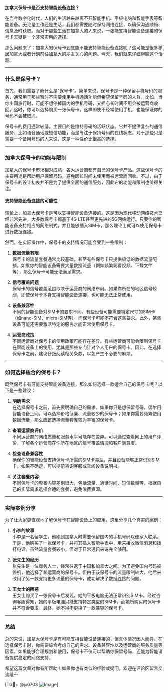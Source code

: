 **加拿大保号卡是否支持智能设备连接？**

在当今数字化时代，人们的生活越来越离不开智能手机、平板电脑和智能手表等智能设备。无论是工作还是生活，我们都需要随时保持网络连接，以确保沟通顺畅、信息及时获取。而对于那些生活在加拿大的人来说，一张能支持智能设备连接的保号卡无疑是一个非常实用的选择。

那么问题来了：加拿大的保号卡到底能不能支持智能设备连接呢？这可能是很多移居加拿大或者计划前往加拿大的朋友关心的问题。今天，我们就来详细聊聊这个话题。

---

### 什么是保号卡？

首先，我们需要了解什么是“保号卡”。简单来说，保号卡是一种保留手机号码的服务，通常用于那些暂时不需要使用手机通话功能但希望保留号码的人群。比如，当你出国旅行时，可能不想停掉国内的手机号码，又担心长时间不用会被运营商收回。这时，你可以选择购买一张保号卡，这样即使不经常使用手机，也能保证你的号码不会被取消。

保号卡的费用通常较低，主要目的是维持号码的活跃状态。它并不提供复杂的通信服务，比如语音通话或短信功能，而是专注于保持号码的在线状态。对于那些只是需要一个备用号码的人来说，这是一种性价比很高的选择。

---

### 加拿大保号卡的功能与限制

加拿大的保号卡市场相对成熟，各大运营商都有自己的保号卡产品。这些保号卡的主要用途是帮助用户保留号码，避免因长时间未使用而被运营商回收。不过，由于保号卡的设计初衷并不是为了提供全面的通信服务，因此它的功能和限制也值得关注。

#### 支持智能设备连接的可能性

理论上，加拿大保号卡是可以支持智能设备连接的。这是因为现代移动网络技术已经非常先进，大多数保号卡都基于4G LTE甚至更先进的5G网络运行。只要你的智能设备支持相应的网络制式，并且能够插入SIM卡，那么理论上就可以使用保号卡进行数据连接。

然而，在实际操作中，保号卡的支持情况可能会受到一些限制：

1. **数据流量有限**  
   保号卡的流量套餐通常比较基础，甚至有些保号卡只提供极低的数据流量配额。如果你的智能设备需要大量数据流量（例如频繁观看视频、下载文件等），那么保号卡可能无法满足需求。

2. **信号覆盖问题**  
   保号卡的信号覆盖范围取决于运营商的网络布局。如果你所在的地区信号较弱，即使保号卡本身支持智能设备连接，也可能无法正常使用。

3. **设备兼容性**  
   不同的智能设备对SIM卡的要求不同。有些设备可能需要特定尺寸的SIM卡（如nano-SIM、micro-SIM等），而保号卡可能不符合这些要求。此外，某些设备可能还需要激活特定的服务才能正常使用保号卡。

4. **运营商政策**  
   不同运营商对保号卡的使用政策可能存在差异。有些运营商可能会限制保号卡在智能设备上的使用，尤其是那些专门针对个人用户的保号卡。因此，在选择保号卡之前，建议仔细阅读相关条款，以免产生不必要的麻烦。

---

### 如何选择适合的保号卡？

既然保号卡有可能支持智能设备连接，那么如何选择一款适合自己的保号卡呢？以下是一些建议：

1. **明确需求**  
   在选择保号卡之前，首先要明确自己的需求。如果你只是想保留号码，偶尔用智能设备上网，可以选择价格低廉、流量较少的保号卡；如果你需要频繁使用数据流量，那么应该选择流量套餐较为丰富的保号卡。

2. **查看运营商评价**  
   不同运营商的网络质量和服务水平可能存在差异。可以通过查看网上的用户评价，了解各个运营商在你所在地区的信号覆盖情况和客户满意度。

3. **检查设备兼容性**  
   确保你的智能设备支持保号卡所需的SIM卡类型，并且设备能够正常识别SIM卡。如果不确定，可以提前咨询客服或查阅设备说明书。

4. **关注套餐内容**  
   不同保号卡的套餐内容差别很大，包括流量、通话时间、短信数量等。根据自己的实际需求选择合适的套餐，避免浪费资源。

---

### 实际案例分享

为了让大家更直观地了解保号卡在智能设备上的应用，这里分享几个真实的案例：

1. **小李的故事**  
   小李是一名留学生，他刚到加拿大时需要保留国内的手机号码以便家人联系。于是，他购买了一张保号卡，并将其插入智能手表中，用来接收微信消息和拨打电话。虽然流量套餐较小，但对于日常通讯来说完全够用。

2. **张先生的经历**  
   张先生是一位商务人士，经常往返于中国和加拿大之间。为了避免国内号码被停机，他选择了某运营商的保号卡。但由于该保号卡的流量限制较大，他后来改用了另一款支持更多流量的保号卡，成功解决了数据连接的问题。

3. **王女士的困惑**  
   王女士购买了一张保号卡后发现，她的平板电脑无法正常识别SIM卡。经过咨询客服得知，她的平板电脑只能支持特定类型的SIM卡，而她所购买的保号卡并不符合要求。最终，她不得不更换了一款兼容的保号卡。

---

### 总结

总的来说，加拿大保号卡是有可能支持智能设备连接的，但具体情况因人而异。在选择保号卡时，你需要综合考虑自己的需求、设备兼容性以及运营商的服务质量等因素。如果能够合理规划和使用，保号卡不仅可以帮助你保留号码，还能为智能设备提供稳定的网络支持。

希望这篇文章对你有所帮助！如果你也有类似的经验或疑问，欢迎在评论区留言交流哦～

[TG💪+ @jx0703 ![Image](https://github.com/user-attachments/assets/dbca1d08-cadb-493c-b0ec-ad6f7a83f270)]
